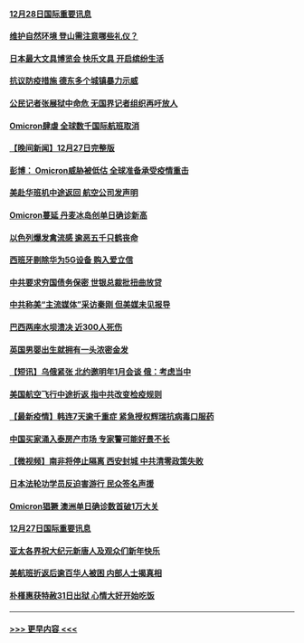 #### [12月28日国际重要讯息](../pages/prog202/a103304955.md?t=12281900) 
#### [维护自然环境 登山需注意哪些礼仪？](../pages/prog202/a103304941.md?t=12281900) 
#### [日本最大文具博览会 快乐文具 开启缤纷生活](../pages/prog202/a103304933.md?t=12281900) 
#### [抗议防疫措施 德东多个城镇暴力示威](../pages/prog202/a103304838.md?t=12281900) 
#### [公民记者张展狱中命危 无国界记者组织再吁放人](../pages/prog202/a103304827.md?t=12281900) 
#### [Omicron肆虐 全球数千国际航班取消](../pages/prog202/a103304736.md?t=12281900) 
#### [【晚间新闻】12月27日完整版](../pages/prog202/a103304702.md?t=12281900) 
#### [彭博： Omicron威胁被低估 全球准备承受疫情重击](../pages/prog202/a103304565.md?t=12281900) 
#### [美赴华班机中途返回 航空公司发声明](../pages/prog202/a103304690.md?t=12281900) 
#### [Omicron蔓延 丹麦冰岛创单日确诊新高](../pages/prog202/a103304695.md?t=12281900) 
#### [以色列爆发禽流感 逾恶五千只鹤丧命](../pages/prog202/a103304653.md?t=12281900) 
#### [西班牙剔除华为5G设备 购入爱立信](../pages/prog202/a103304530.md?t=12281900) 
#### [中共要求穷国债务保密 世银总裁批扭曲放贷](../pages/prog202/a103304500.md?t=12281900) 
#### [中共称美“主流媒体”采访秦刚 但美媒未见报导](../pages/prog202/a103304523.md?t=12281900) 
#### [巴西两座水坝溃决 近300人死伤](../pages/prog202/a103304232.md?t=12281900) 
#### [英国男婴出生就拥有一头浓密金发](../pages/prog202/a103304280.md?t=12281900) 
#### [【短讯】乌俄紧张 北约邀明年1月会谈 俄：考虑当中](../pages/prog202/a103304251.md?t=12281900) 
#### [美国航空飞行中途折返 指中共改变检疫规则](../pages/prog202/a103304264.md?t=12281900) 
#### [【最新疫情】韩连7天逾千重症 紧急授权辉瑞抗病毒口服药](../pages/prog202/a103304253.md?t=12281900) 
#### [中国买家涌入泰房产市场 专家警可能好景不长](../pages/prog202/a103304102.md?t=12281900) 
#### [【微视频】南非将停止隔离 西安封城 中共清零政策失败](../pages/prog202/a103304169.md?t=12281900) 
#### [日本法轮功学员反迫害游行 民众签名声援](../pages/prog202/a103304069.md?t=12281900) 
#### [Omicron猖獗 澳洲单日确诊数首破1万大关](../pages/prog202/a103304053.md?t=12281900) 
#### [12月27日国际重要讯息](../pages/prog202/a103304030.md?t=12281900) 
#### [亚太各界祝大纪元新唐人及观众们新年快乐](../pages/prog202/a103303969.md?t=12281900) 
#### [美航班折返后逾百华人被困 内部人士揭真相](../pages/prog202/a103303961.md?t=12281900) 
#### [朴槿惠获特赦31日出狱 心情大好开始吃饭](../pages/prog202/a103303949.md?t=12281900) 

----
#### [ >>> 更早内容 <<< ](../indexes/prog202-earlier.md)
